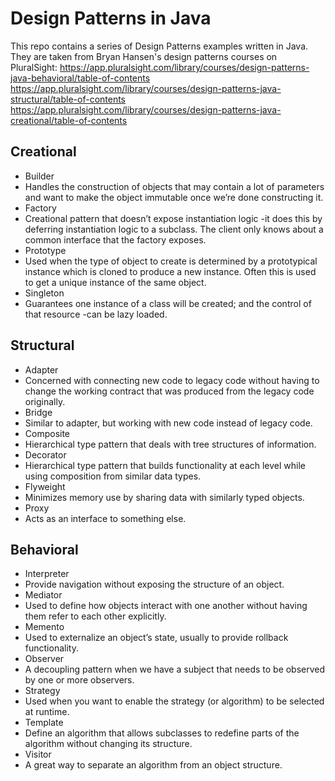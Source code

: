 # Design Patterns in Java

This repo contains a series of Design Patterns examples written in Java. They are taken from Bryan Hansen's design patterns courses on PluralSight:
https://app.pluralsight.com/library/courses/design-patterns-java-behavioral/table-of-contents
https://app.pluralsight.com/library/courses/design-patterns-java-structural/table-of-contents
https://app.pluralsight.com/library/courses/design-patterns-java-creational/table-of-contents

## Creational

* Builder
 * Handles the construction of objects that may contain a lot of parameters and want to make the object immutable once we’re done constructing it.
* Factory
 * Creational pattern that doesn’t expose instantiation logic -it does this by deferring instantiation logic to a subclass. The client only knows about a common interface that the factory exposes.
* Prototype
 * Used when the type of object to create is determined by a prototypical instance which is cloned to produce a new instance. Often this is used to get a unique instance of the same object.
* Singleton
 * Guarantees one instance of a class will be created; and the control of that resource -can be lazy loaded.

## Structural

* Adapter
 * Concerned with connecting new code to legacy code without having to change the working contract that was produced from the legacy code originally.
* Bridge
 * Similar to adapter, but working with new code instead of legacy code.
* Composite
 * Hierarchical type pattern that deals with tree structures of information.
* Decorator
 * Hierarchical type pattern that builds functionality at each level while using composition from similar data types.
* Flyweight
 * Minimizes memory use by sharing data with similarly typed objects.
* Proxy
 * Acts as an interface to something else.

## Behavioral

* Interpreter
 * Provide navigation without exposing the structure of an object.
* Mediator
 * Used to define how objects interact with one another without having them refer to each other explicitly.
* Memento
 * Used to externalize an object’s state, usually to provide rollback functionality.
* Observer
 * A decoupling pattern when we have a subject that needs to be observed by one or more observers.
* Strategy
 * Used when you want to enable the strategy (or algorithm) to be selected at runtime.
* Template
 * Define an algorithm that allows subclasses to redefine parts of the algorithm without changing its structure.
* Visitor
 * A great way to separate an algorithm from an object structure.